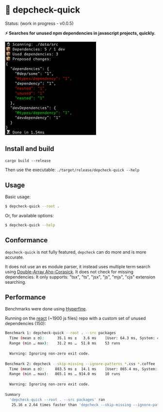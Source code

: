 # 🔬 depcheck-quick

Status: (work in progress - v0.0.5)

**⚡ Searches for unused npm dependencies in javascript projects, quickly.**

<img src="./resources/demo.png" alt="depcheck-quick demo image" width="300"/>

## Install and build 

`cargo build --release`

Then use the executable:
`./target/release/depcheck-quick --help`

## Usage

Basic usage:
```bash
$ depcheck-quick --root .
```

Or, for available options:
```bash
$ depcheck-quick --help
```


## Conformance
`depcheck-quick` is not fully featured, `depcheck` can do more and is more accurate.

It does not use an es module parser, it instead uses multiple term search using [Double-Array Aho-Corasick](https://github.com/daac-tools/daachorse).
It does not check for missing dependencies. 
It only supports: "tsx", "ts", "jsx", "js", "mjs", "cjs" extension searching.

## Performance

Benchmarks were done using [Hyperfine](https://github.com/sharkdp/hyperfine").

Running on the [react](https://github.com/facebook/react) (~1900 js files) repo with a custom set of unused dependencies (150):
```bash
Benchmark 1: depcheck-quick --root . --src packages
  Time (mean ± σ):      35.1 ms ±   3.6 ms    [User: 64.3 ms, System: 41.5 ms]
  Range (min … max):    31.2 ms …  51.8 ms    53 runs

  Warning: Ignoring non-zero exit code.

Benchmark 2: depcheck --skip-missing --ignore-patterns *.css *.coffee
  Time (mean ± σ):     883.5 ms ±  14.1 ms    [User: 865.4 ms, System: 136.8 ms]
  Range (min … max):   865.1 ms … 914.0 ms    10 runs

  Warning: Ignoring non-zero exit code.

Summary
  'depcheck-quick --root . --src packages' ran
   25.16 ± 2.64 times faster than 'depcheck --skip-missing --ignore-patterns *.css *.coffee'
```
